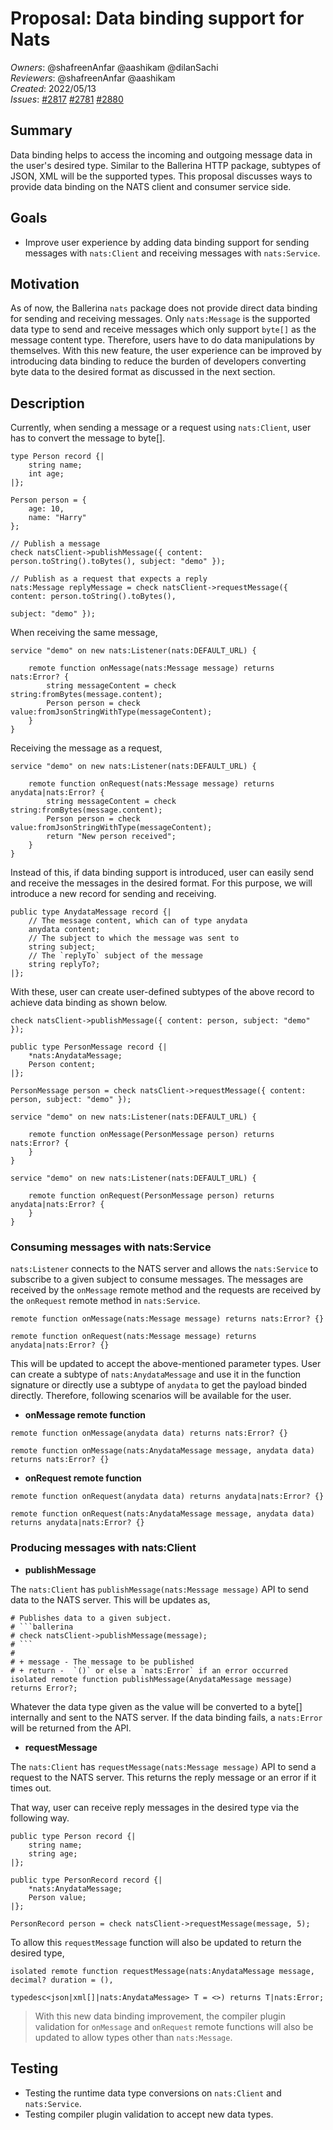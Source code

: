 # Proposal: Data binding support for Nats

_Owners_: @shafreenAnfar @aashikam @dilanSachi     
_Reviewers_: @shafreenAnfar @aashikam  
_Created_: 2022/05/13  
_Issues_: [#2817](https://github.com/ballerina-platform/ballerina-standard-library/issues/2817) [#2781](https://github.com/ballerina-platform/ballerina-standard-library/issues/2781) [#2880](https://github.com/ballerina-platform/ballerina-standard-library/issues/2880)

## Summary

Data binding helps to access the incoming and outgoing message data in the user's desired type. Similar to the Ballerina HTTP package, subtypes of JSON, XML will be the supported types. This proposal discusses ways to provide data binding on the NATS client and consumer service side.

## Goals

- Improve user experience by adding data binding support for sending messages with `nats:Client` and receiving messages with `nats:Service`.

## Motivation

As of now, the Ballerina `nats` package does not provide direct data binding for sending and receiving messages. Only `nats:Message` is the supported data type to send and receive messages which only support `byte[]` as the message content type. Therefore, users have to do data manipulations by themselves. With this new feature, the user experience can be improved by introducing data binding to reduce the burden of developers converting byte data to the desired format as discussed in the next section.

## Description

Currently, when sending a message or a request using `nats:Client`, user has to convert the message to byte[].

```ballerina
type Person record {|
    string name;
    int age;
|};

Person person = {
    age: 10,
    name: "Harry"
};

// Publish a message 
check natsClient->publishMessage({ content: person.toString().toBytes(), subject: "demo" });

// Publish as a request that expects a reply
nats:Message replyMessage = check natsClient->requestMessage({ content: person.toString().toBytes(), 
                                                                      subject: "demo" });
```

When receiving the same message,

```ballerina
service "demo" on new nats:Listener(nats:DEFAULT_URL) {

    remote function onMessage(nats:Message message) returns nats:Error? {
        string messageContent = check string:fromBytes(message.content);
        Person person = check value:fromJsonStringWithType(messageContent);
    }
}
```

Receiving the message as a request,
```ballerina
service "demo" on new nats:Listener(nats:DEFAULT_URL) {

    remote function onRequest(nats:Message message) returns anydata|nats:Error? {
        string messageContent = check string:fromBytes(message.content);
        Person person = check value:fromJsonStringWithType(messageContent);
        return "New person received";
    }
}
```

Instead of this, if data binding support is introduced, user can easily send and receive the messages in the desired format.
For this purpose, we will introduce a new record for sending and receiving.
```ballerina
public type AnydataMessage record {|
    // The message content, which can of type anydata
    anydata content;
    // The subject to which the message was sent to
    string subject;
    // The `replyTo` subject of the message
    string replyTo?;
|};
```
With these, user can create user-defined subtypes of the above record to achieve data binding as shown below.
```ballerina
check natsClient->publishMessage({ content: person, subject: "demo" });

public type PersonMessage record {|
    *nats:AnydataMessage;
    Person content;
|};

PersonMessage person = check natsClient->requestMessage({ content: person, subject: "demo" });
```

```ballerina
service "demo" on new nats:Listener(nats:DEFAULT_URL) {

    remote function onMessage(PersonMessage person) returns nats:Error? {
    }
}

service "demo" on new nats:Listener(nats:DEFAULT_URL) {

    remote function onRequest(PersonMessage person) returns anydata|nats:Error? {
    }
}
```

### Consuming messages with nats:Service

`nats:Listener` connects to the NATS server and allows the `nats:Service` to subscribe to a given subject to consume messages. The messages are received by the `onMessage` remote method and the requests are received by the `onRequest` remote method in `nats:Service`.

```ballerina
remote function onMessage(nats:Message message) returns nats:Error? {}

remote function onRequest(nats:Message message) returns anydata|nats:Error? {}
```

This will be updated to accept the above-mentioned parameter types. User can create a subtype of `nats:AnydataMessage` and use it in the function signature or directly use a subtype of `anydata` to get the payload binded directly.
Therefore, following scenarios will be available for the user.

- **onMessage remote function**

```ballerina
remote function onMessage(anydata data) returns nats:Error? {}
```
```ballerina
remote function onMessage(nats:AnydataMessage message, anydata data) returns nats:Error? {}
```
- **onRequest remote function**
```ballerina
remote function onRequest(anydata data) returns anydata|nats:Error? {}
```
```ballerina
remote function onRequest(nats:AnydataMessage message, anydata data) returns anydata|nats:Error? {}
```

### Producing messages with nats:Client

- **publishMessage**

The `nats:Client` has `publishMessage(nats:Message message)` API to send data to the NATS server. This will be updates as,
```ballerina
# Publishes data to a given subject.
# ```ballerina
# check natsClient->publishMessage(message);
# ```
#
# + message - The message to be published
# + return -  `()` or else a `nats:Error` if an error occurred
isolated remote function publishMessage(AnydataMessage message) returns Error?;
```

Whatever the data type given as the value will be converted to a byte[] internally and sent to the NATS server. If the data binding fails, a `nats:Error` will be returned from the API.

- **requestMessage**

The `nats:Client` has `requestMessage(nats:Message message)` API to send a request to the NATS server. This returns the reply message or an error if it times out.

That way, user can receive reply messages in the desired type via the following way.

```ballerina
public type Person record {|
    string name;
    string age;
|};

public type PersonRecord record {|
    *nats:AnydataMessage;
    Person value;
|};

PersonRecord person = check natsClient->requestMessage(message, 5);
```

To allow this `requestMessage` function will also be updated to return the desired type,

```ballerina
isolated remote function requestMessage(nats:AnydataMessage message, decimal? duration = (), 
                                          typedesc<json|xml[]|nats:AnydataMessage> T = <>) returns T|nats:Error;
```

> With this new data binding improvement, the compiler plugin validation for `onMessage` and `onRequest` remote functions will also be updated to allow types other than `nats:Message`.

## Testing

- Testing the runtime data type conversions on `nats:Client` and `nats:Service`.
- Testing compiler plugin validation to accept new data types.
